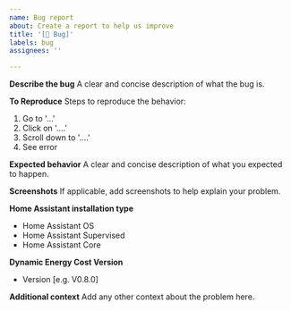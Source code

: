 ```yaml
---
name: Bug report
about: Create a report to help us improve
title: '[🐛 Bug]'
labels: bug
assignees: ''

---
```


**Describe the bug**
A clear and concise description of what the bug is.

**To Reproduce**
Steps to reproduce the behavior:
1. Go to '...'
2. Click on '....'
3. Scroll down to '....'
4. See error

**Expected behavior**
A clear and concise description of what you expected to happen.

**Screenshots**
If applicable, add screenshots to help explain your problem.

**Home Assistant installation type**
 - Home Assistant OS
 - Home Assistant Supervised
 - Home Assistant Core

**Dynamic Energy Cost Version**
 - Version [e.g. V0.8.0]

**Additional context**
Add any other context about the problem here.
